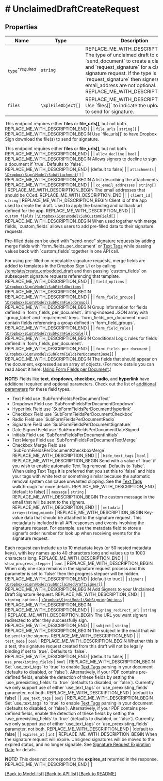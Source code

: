 # # UnclaimedDraftCreateRequest



## Properties

Name | Type | Description | Notes
------------ | ------------- | ------------- | -------------
| `type`<sup>*_required_</sup> | ```string``` | REPLACE_ME_WITH_DESCRIPTION_BEGIN The type of unclaimed draft to create. Use &#x60;send_document&#x60; to create a claimable file, and &#x60;request_signature&#x60; for a claimable signature request. If the type is &#x60;request_signature&#x60; then signers name and email_address are not optional. REPLACE_ME_WITH_DESCRIPTION_END |  |
| `files` | ```\SplFileObject[]``` | REPLACE_ME_WITH_DESCRIPTION_BEGIN Use &#x60;files[]&#x60; to indicate the uploaded file(s) to send for signature.

This endpoint requires either **files** or **file_urls[]**, but not both. REPLACE_ME_WITH_DESCRIPTION_END |  |
| `file_urls` | ```string[]``` | REPLACE_ME_WITH_DESCRIPTION_BEGIN Use &#x60;file_urls[]&#x60; to have Dropbox Sign download the file(s) to send for signature.

This endpoint requires either **files** or **file_urls[]**, but not both. REPLACE_ME_WITH_DESCRIPTION_END |  |
| `allow_decline` | ```bool``` | REPLACE_ME_WITH_DESCRIPTION_BEGIN Allows signers to decline to sign a document if &#x60;true&#x60;. Defaults to &#x60;false&#x60;. REPLACE_ME_WITH_DESCRIPTION_END |  [default to false] |
| `attachments` | [```\Dropbox\Sign\Model\SubAttachment[]```](SubAttachment.md) | REPLACE_ME_WITH_DESCRIPTION_BEGIN A list describing the attachments REPLACE_ME_WITH_DESCRIPTION_END |  |
| `cc_email_addresses` | ```string[]``` | REPLACE_ME_WITH_DESCRIPTION_BEGIN The email addresses that should be CCed. REPLACE_ME_WITH_DESCRIPTION_END |  |
| `client_id` | ```string``` | REPLACE_ME_WITH_DESCRIPTION_BEGIN Client id of the app used to create the draft. Used to apply the branding and callback url defined for the app. REPLACE_ME_WITH_DESCRIPTION_END |  |
| `custom_fields` | [```\Dropbox\Sign\Model\SubCustomField[]```](SubCustomField.md) | REPLACE_ME_WITH_DESCRIPTION_BEGIN When used together with merge fields, &#x60;custom_fields&#x60; allows users to add pre-filled data to their signature requests.

Pre-filled data can be used with &quot;send-once&quot; signature requests by adding merge fields with &#x60;form_fields_per_document&#x60; or [Text Tags](https://app.hellosign.com/api/textTagsWalkthrough#TextTagIntro) while passing values back with &#x60;custom_fields&#x60; together in one API call.

For using pre-filled on repeatable signature requests, merge fields are added to templates in the Dropbox Sign UI or by calling [/template/create_embedded_draft](/api/reference/operation/templateCreateEmbeddedDraft) and then passing &#x60;custom_fields&#x60; on subsequent signature requests referencing that template. REPLACE_ME_WITH_DESCRIPTION_END |  |
| `field_options` | [```\Dropbox\Sign\Model\SubFieldOptions```](SubFieldOptions.md) | REPLACE_ME_WITH_DESCRIPTION_BEGIN  REPLACE_ME_WITH_DESCRIPTION_END |  |
| `form_field_groups` | [```\Dropbox\Sign\Model\SubFormFieldGroup[]```](SubFormFieldGroup.md) | REPLACE_ME_WITH_DESCRIPTION_BEGIN Group information for fields defined in &#x60;form_fields_per_document&#x60;. String-indexed JSON array with &#x60;group_label&#x60; and &#x60;requirement&#x60; keys. &#x60;form_fields_per_document&#x60; must contain fields referencing a group defined in &#x60;form_field_groups&#x60;. REPLACE_ME_WITH_DESCRIPTION_END |  |
| `form_field_rules` | [```\Dropbox\Sign\Model\SubFormFieldRule[]```](SubFormFieldRule.md) | REPLACE_ME_WITH_DESCRIPTION_BEGIN Conditional Logic rules for fields defined in &#x60;form_fields_per_document&#x60;. REPLACE_ME_WITH_DESCRIPTION_END |  |
| `form_fields_per_document` | [```\Dropbox\Sign\Model\SubFormFieldsPerDocumentBase[]```](SubFormFieldsPerDocumentBase.md) | REPLACE_ME_WITH_DESCRIPTION_BEGIN The fields that should appear on the document, expressed as an array of objects. (For more details you can read about it here: [Using Form Fields per Document](/docs/openapi/form-fields-per-document).)

**NOTE:** Fields like **text**, **dropdown**, **checkbox**, **radio**, and **hyperlink** have additional required and optional parameters. Check out the list of [additional parameters](/api/reference/constants/#form-fields-per-document) for these field types.

* Text Field use &#x60;SubFormFieldsPerDocumentText&#x60;
* Dropdown Field use &#x60;SubFormFieldsPerDocumentDropdown&#x60;
* Hyperlink Field use &#x60;SubFormFieldsPerDocumentHyperlink&#x60;
* Checkbox Field use &#x60;SubFormFieldsPerDocumentCheckbox&#x60;
* Radio Field use &#x60;SubFormFieldsPerDocumentRadio&#x60;
* Signature Field use &#x60;SubFormFieldsPerDocumentSignature&#x60;
* Date Signed Field use &#x60;SubFormFieldsPerDocumentDateSigned&#x60;
* Initials Field use &#x60;SubFormFieldsPerDocumentInitials&#x60;
* Text Merge Field use &#x60;SubFormFieldsPerDocumentTextMerge&#x60;
* Checkbox Merge Field use &#x60;SubFormFieldsPerDocumentCheckboxMerge&#x60; REPLACE_ME_WITH_DESCRIPTION_END |  |
| `hide_text_tags` | ```bool``` | REPLACE_ME_WITH_DESCRIPTION_BEGIN Send with a value of &#x60;true&#x60; if you wish to enable automatic Text Tag removal. Defaults to &#x60;false&#x60;. When using Text Tags it is preferred that you set this to &#x60;false&#x60; and hide your tags with white text or something similar because the automatic removal system can cause unwanted clipping. See the [Text Tags](https://app.hellosign.com/api/textTagsWalkthrough#TextTagIntro) walkthrough for more details. REPLACE_ME_WITH_DESCRIPTION_END |  [default to false] |
| `message` | ```string``` | REPLACE_ME_WITH_DESCRIPTION_BEGIN The custom message in the email that will be sent to the signers. REPLACE_ME_WITH_DESCRIPTION_END |  |
| `metadata` | ```array<string,mixed>``` | REPLACE_ME_WITH_DESCRIPTION_BEGIN Key-value data that should be attached to the signature request. This metadata is included in all API responses and events involving the signature request. For example, use the metadata field to store a signer&#39;s order number for look up when receiving events for the signature request.

Each request can include up to 10 metadata keys (or 50 nested metadata keys), with key names up to 40 characters long and values up to 1000 characters long. REPLACE_ME_WITH_DESCRIPTION_END |  |
| `show_progress_stepper` | ```bool``` | REPLACE_ME_WITH_DESCRIPTION_BEGIN When only one step remains in the signature request process and this parameter is set to &#x60;false&#x60; then the progress stepper will be hidden. REPLACE_ME_WITH_DESCRIPTION_END |  [default to true] |
| `signers` | [```\Dropbox\Sign\Model\SubUnclaimedDraftSigner[]```](SubUnclaimedDraftSigner.md) | REPLACE_ME_WITH_DESCRIPTION_BEGIN Add Signers to your Unclaimed Draft Signature Request. REPLACE_ME_WITH_DESCRIPTION_END |  |
| `signing_options` | [```\Dropbox\Sign\Model\SubSigningOptions```](SubSigningOptions.md) | REPLACE_ME_WITH_DESCRIPTION_BEGIN  REPLACE_ME_WITH_DESCRIPTION_END |  |
| `signing_redirect_url` | ```string``` | REPLACE_ME_WITH_DESCRIPTION_BEGIN The URL you want signers redirected to after they successfully sign. REPLACE_ME_WITH_DESCRIPTION_END |  |
| `subject` | ```string``` | REPLACE_ME_WITH_DESCRIPTION_BEGIN The subject in the email that will be sent to the signers. REPLACE_ME_WITH_DESCRIPTION_END |  |
| `test_mode` | ```bool``` | REPLACE_ME_WITH_DESCRIPTION_BEGIN Whether this is a test, the signature request created from this draft will not be legally binding if set to &#x60;true&#x60;. Defaults to &#x60;false&#x60;. REPLACE_ME_WITH_DESCRIPTION_END |  [default to false] |
| `use_preexisting_fields` | ```bool``` | REPLACE_ME_WITH_DESCRIPTION_BEGIN Set &#x60;use_text_tags&#x60; to &#x60;true&#x60; to enable [Text Tags](https://app.hellosign.com/api/textTagsWalkthrough#TextTagIntro) parsing in your document (defaults to disabled, or &#x60;false&#x60;). Alternatively, if your PDF contains pre-defined fields, enable the detection of these fields by setting the &#x60;use_preexisting_fields&#x60; to &#x60;true&#x60; (defaults to disabled, or &#x60;false&#x60;). Currently we only support use of either &#x60;use_text_tags&#x60; or &#x60;use_preexisting_fields&#x60; parameter, not both. REPLACE_ME_WITH_DESCRIPTION_END |  [default to false] |
| `use_text_tags` | ```bool``` | REPLACE_ME_WITH_DESCRIPTION_BEGIN Set &#x60;use_text_tags&#x60; to &#x60;true&#x60; to enable [Text Tags](https://app.hellosign.com/api/textTagsWalkthrough#TextTagIntro) parsing in your document (defaults to disabled, or &#x60;false&#x60;). Alternatively, if your PDF contains pre-defined fields, enable the detection of these fields by setting the &#x60;use_preexisting_fields&#x60; to &#x60;true&#x60; (defaults to disabled, or &#x60;false&#x60;). Currently we only support use of either &#x60;use_text_tags&#x60; or &#x60;use_preexisting_fields&#x60; parameter, not both. REPLACE_ME_WITH_DESCRIPTION_END |  [default to false] |
| `expires_at` | ```int``` | REPLACE_ME_WITH_DESCRIPTION_BEGIN When the signature request will expire. Unsigned signatures will be moved to the expired status, and no longer signable. See [Signature Request Expiration Date](https://developers.hellosign.com/docs/signature-request/expiration/) for details.

**NOTE:** This does not correspond to the **expires_at** returned in the response. REPLACE_ME_WITH_DESCRIPTION_END |  |

[[Back to Model list]](../../README.md#models) [[Back to API list]](../../README.md#endpoints) [[Back to README]](../../README.md)
